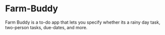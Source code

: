 # Farm-Buddy
Farm Buddy is a to-do app that lets you specify whether its a rainy day task, two-person tasks, due-dates, and more. 
